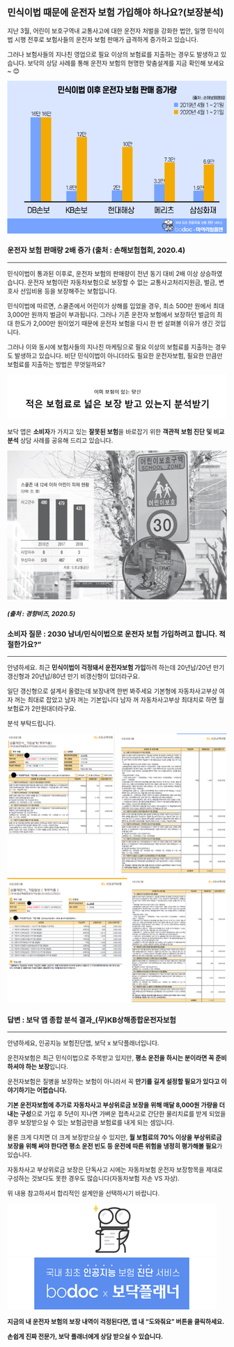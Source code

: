 ## 민식이법 때문에 운전자 보험 가입해야 하나요?(보장분석)

지난 3월, 어린이 보호구역내 교통사고에 대한 운전자 처벌을 강화한 법안, 일명 민식이법 시행 전후로 보험사들의 운전자 보험 판매가 급격하게 증가하고 있습니다. 

그러나 보험사들의 지나친 영업으로 필요 이상의 보험료를 지출하는 경우도 발생하고 있습니다. 보닥의 상담 사례를 통해 운전자 보험의 현명한 맞춤설계를 지금 확인해 보세요~ 😊

![alt img](https://raw.githubusercontent.com/aijinet/doctor-contents/master/contents/202005/200507/200507_민식이법1.png)
 ### 운전자 보험 판매량 2배 증가 (출처 : 손해보험협회, 2020.4)
___

민식이법이 통과된 이후로, 운전자 보험의 판매량이 전년 동기 대비 2배 이상 상승하였습니다. 
운전자 보험이란 자동차보험으로 보장할 수 없는 교통사고처리지원금, 벌금, 변호사 선임비용 등을 보장해주는 보험입니다.

민식이법에 따르면, 스쿨존에서 어린이가 상해를 입었을 경우, 최소 500만 원에서 최대 3,000만 원까지 벌금이 부과됩니다. 그러나 기존 운전자 보험에서 보장하던 벌금의 최대 한도가 2,000만 원이었기 때문에 운전자 보험을 다시 한 번 살펴볼 이유가 생긴 것입니다.

그러나 이와 동시에 보험사들의 지나친 마케팅으로 필요 이상의 보험료를 지출하는 경우도 발생하고 있습니다. 비단 민식이법이 아니더라도 필요한 운전자보험, 필요한 만큼만 보험료를 지출하는 방법은 무엇일까요?

![alt img](https://raw.githubusercontent.com/aijinet/doctor-contents/master/contents/202005/200507/200507_민식이법2.PNG)

보닥 앱은 **소비자**가 가지고 있는 **잘못된 보험**을 바로잡기 위한 
**객관적 보험 진단 및 비교 분석** 상담 사례를 공유해 드리고 있습니다.

![alt img](https://raw.githubusercontent.com/aijinet/doctor-contents/master/contents/202005/200507/200507_민식이법3.jpg)
##### (출처 : 경향비즈, 2020.5)


 ### 소비자 질문 : 2030 남녀/민식이법으로 운전자 보험 가입하려고 합니다. 적절한가요?”
___

 안녕하세요. 최근 **민식이법이 걱정돼서 운전자보험 가입**하려 하는데 20년납/20년 만기 갱신형과 20년납/80년 만기 비갱신형이 있더라구요. 

일단 갱신형으로 설계서 올렸는데 보장내역 한번 봐주세요 기본형에 자동차사고부상 여자 꺼는 최대로 잡았고 남자 꺼는 기본입니다 남자 꺼 자동차사고부상 최대치로 하면 월보험료가 2만원대더라구요.

분석 부탁드립니다.

 ![alt img](https://raw.githubusercontent.com/aijinet/doctor-contents/master/contents/202005/200507/200507_민식이법4.png)
 ![alt img](https://raw.githubusercontent.com/aijinet/doctor-contents/master/contents/202005/200507/200507_민식이법5.png)


 ### 답변 : 보닥 앱 종합 분석 결과_(무)KB상해종합운전자보험
___
안녕하세요, 인공지능 보험진단앱, 보닥 x 보닥플래너입니다.

운전자보험은 최근 민식이법으로 주목받고 있지만, **평소 운전을 하시는 분이라면 꼭 준비하셔야 하는 보장**입니다.

운전자보험은 질병을 보장하는 보험이 아니라서 꼭 **만기를 길게 설정할 필요가 있다고 이야기하기는 어렵습니다.**

**기본 운전자보험에 추가로 자동차사고 부상위로금 보장을 위해 매달 8,000원 가량을 더 내는 구성**으로 가입 후 5년이 지나면 가벼운 접촉사고로 간단한 물리치료를 받게 되었을 경우 보장받으실 수 있는 보험금만큼 보험료를 내게 되는 셈입니다.

물론 크게 다치면 더 크게 보장받으실 수 있지만, **월 보험료의 70% 이상을 부상위로금 보장을 위해 써야 한다면 평소 운전 빈도 등 운전에 따른 위험을 냉정히 평가해볼 필요**가 있습니다. 

자동차사고 부상위로금 보장은 단독사고 시에는 자동차보험 운전자 보장항목을 제대로 구성하는 것보다도 못한 경우도 많습니다(자동차보험 자손 VS 자상).

위 내용 참고하셔서 합리적인 설계안을 선택하시기 바랍니다.

 ![alt img](https://raw.githubusercontent.com/aijinet/doctor-contents/master/contents/202005/200507/200507_민식이법6.png)
 ![alt img](https://raw.githubusercontent.com/aijinet/doctor-contents/master/contents/202005/200507/200507_민식이법7.png)

**지금의 내 운전자 보험의 보장 내역이 걱정된다면, 앱 내 “도와줘요” 버튼을 클릭하세요.**

**손쉽게 진짜 전문가, 보닥 플래너에게 상담 받으실 수 있습니다.**